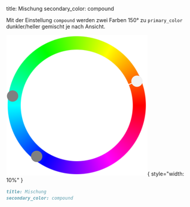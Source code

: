 title: Mischung
secondary_color: compound

Mit der Einstellung `compound` werden zwei Farben 150° zu `primary_color` dunkler/heller gemischt je nach Ansicht.

![](../../../img/sc_compound.svg){ style="width: 10%" }

```markdown
title: Mischung
secondary_color: compound
```
